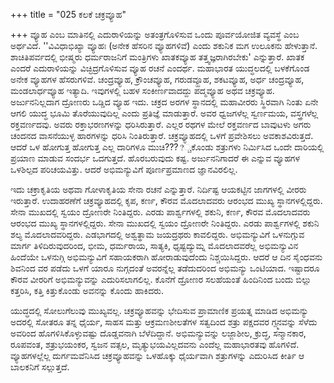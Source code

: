 +++
title = "025 ಕಲಕೆ ಚಕ್ರವ್ಯೂಹ"

+++
ವ್ಯೂಹ ಎಂಬ ಮಾತಿನಲ್ಲಿ ಎದುರಾಳಿಯನ್ನು ಅತಂತ್ರಗೊಳಿಸುವ ಒಂದು ಪೂರ್ವಯೋಜಿತ ವ್ಯವಸ್ಥೆ ಎಂಬ ಅರ್ಥವಿದೆ. ''ವಿವಿಧಾಭಿಖ್ಯಾ ವ್ಯೂಹಃ (ಅನೇಕ ಹೆಸರಿನ ವ್ಯೂಹಗಳಿವೆ) ಎಂದು ಶಕುನಿಕ ಮಗ ಉಲೂಕನು ಹೇಳುತ್ತಾನೆ. ಶಾಚಿತಿಪರ್ವದಲ್ಲಿ ಭೀಷ್ಮರು ಧರ್ಮರಾಜನಿಗೆ ಮಂತ್ರಿಗಳು ಖಾತಕವ್ಯೂಹ ತತ್ತ್ವಜ್ಞರಾಗಿರಬೇಕು' ಎನ್ನುತ್ತಾರೆ. ಖಾತಕ ಎಂದರೆ ಎದುರಾಳಿಯನ್ನು ವಿಚ್ಛಿದ್ರಗೊಳಿಸುವ ವ್ಯೂಹ ರಚನೆ ಎಂದರ್ಥ. ಮಹಾಭಾರತ ಯುದ್ಧಲದಲ್ಲಿ ಬಳಕೆಗೊಂಡ ಅನೇಕ ವ್ಯೂಹಗಳ ಹೆಸರುಗಳಿವೆ. ಚಂದ್ರವ್ಯೂಹ, ಕ್ರೌಂಚವ್ಯೂಹ, ಗರುಡವ್ಹೂಹ, ಶಕಟವ್ಯೂಹ, ಅರ್ಧ ಚಂದ್ರವ್ಯೂಹ, ಮಂಡಲಾರ್ಧವ್ಯೂಹ ಇತ್ಯಾದಿ. ಇವುಗಳಲ್ಲಿ ಬಹಳ ಸಂಕೀರ್ಣವಾದದ್ದು ಪದ್ಮವ್ಯೂಹ ಅಥವ ಚಕ್ರವ್ಯೂಹ. ಅರ್ಜುನನಿಲ್ಲದಾಗ ದ್ರೋಣರು ಒಡ್ಡಿದ ವ್ಯೂಹ ಇದು. ಚಕ್ರದ ಅರಗಳ ಸ್ಥಾನದಲ್ಲಿ ಮಹಾವೀರರು ಸ್ಥಿರವಾಗಿ ನಿಂತು ಏನೇ ಆಗಲಿ ಯುದ್ಧ ಭೂಮಿ ತೊರೆಯುವುದಿಲ್ಲ ಎಂದು ಪ್ರತಿಜ್ಞೆ ಮಾಡುತ್ತಾರೆ. ಅವರ ಧ್ವಜಗಳೆಲ್ಲ ಸ್ವರ್ಣಮಯ, ವಸ್ತ್ರಗಳೆಲ್ಲ ರಕ್ತವರ್ಣದವು. ಅವರು ರಕ್ತಾಭರಣಗಳನ್ನು ಧರಿಸಿರುತ್ತಾರೆ. ಎಲ್ಲರ ರಥಗಳ ಮೇಲೆ ರಕ್ತವರ್ಣದ ಬಾವುಟಳು ಅಗರು ಚಂದನದ ವಾಸನೆಯುಳ್ಳ ಹಾರಗಳನ್ನು ಧರಿಸಿ ನಿಂತಿರುತ್ತಾರೆ. ಚಕ್ರವ್ಯೂಹದಲ್ಲಿ ಒಳಗೆ ಪ್ರವೇಶಿಸಲು ಅವಕಾಶವಿರುತ್ತದೆ. ಆದರೆ ಒಳ ಹೋಗುತ್ತ ಹೋಗುತ್ತ ಎಲ್ಲ ದಾರಿಗಳೂ ಮುಚಿ????್ಚಕೊಂಡು ಶತ್ರುಗಳು ನಿರ್ಮಿಸಿದ ಒಂದೇ ದಾರಿಯಲ್ಲಿ ಪ್ರಯಾಣ ಮಾಡುವ ಸಂದರ್ಭ ಒದಗುತ್ತದೆ. ಹೊರಬರುವುದು ಕಷ್ಟ. ಅರ್ಜುನನಿಗಾದರೆ ಈ ಎನ್ನುವ ವ್ಯೂಹಗಳ ಒಳಶಿಲ್ಪದ ಪರಿಚಯವಿತ್ತು. ಆದರೆ ಅಭಿಮನ್ಯುವಿಗೆ ಪೂರ್ಣಪ್ರಮಾಣದ ಜ್ಞಾನವಿರಲಿಲ್ಲ.   

ಇದು ಚಕ್ರಾಕೃತಿಯ ಅಥವಾ ಗೋಳಾಕೃತಿಯ ಸೇನಾ ರಚನೆ ಎನ್ನುತ್ತಾರೆ. ನಿರ್ದಿಷ್ಟ ಆಯಕಟ್ಟಿನ ಜಾಗಗಳಲ್ಲಿ ವೀರರು ಇರುತ್ತಾರೆ. ಉದಾಹರಣೆಗೆ ಚಕ್ರವ್ಯೂಹದಲ್ಲಿ ಕೃಪ, ಕರ್ಣ, ಕೌರವ ಮೊದಲಾದವರು ಆರಂಭದ ಮುಖ್ಯ ಸ್ಥಾನಗಳಲ್ಲಿದ್ದರು. ಸೇನಾ ಮುಖದಲ್ಲಿ ಸ್ವಯಂ ದ್ರೋಣರೇ ನಿಂತಿದ್ದರು. ಎರಡು ಪಾರ್ಶ್ವಗಳಲ್ಲಿ ಶಕುನಿ, ಕರ್ಣ, ಕೌರವ ಮೊದಲಾದವರು ಆರಂಭದ ಮುಖ್ಯ ಸ್ಥಾನಗಳಲ್ಲಿದ್ದರು. ಸೇನಾ ಮುಖದಲ್ಲಿ ಸ್ವಯಂ ದ್ರೋಣರೇ ನಿಂತಿದ್ದರು. ಎರಡು ಪಾರ್ಶ್ವಗಳಲ್ಲಿ ಶಕುನಿ ಶಲ್ಯ ಮೊದಲಾದವರಿದ್ದರು. ಎಡಭಾಗದಲ್ಲಿ ಅಶ್ವತ್ಥಾಮ ಜಯದ್ರಥರು ಕಾವಲಿದ್ದರು. ಅಭಿಮನ್ಯುವಿಗೆ ಒಳನುಗ್ಗುವ ಮಾರ್ಗ ತಿಳಿದಿರುವುದರಿಂದ, ಭೀಮ, ಧರ್ಮರಾಯ, ಸಾತ್ಯಕಿ, ಧೃಷ್ಟದ್ಯುಮ್ನ ಮೊದಲಾದವರೆಲ್ಲ ಅಭಿಮನ್ಯುವಿನ ಹಿಂದೆಯೇ ಒಳನುಗ್ಗಿ ಅಭಿಮನ್ಯುವಿಗೆ ಸಹಾಯಕರಾಗಿ ಹೋರಾಡುವುದೆಂದು ನಿಶ್ಚಯಿಸಿದ್ದರು. ಆದರೆ ಆ ದಿನ ಸೈಂಧವನು ಶಿವನಿಂದ ವರ ಪಡೆದು ಒಳಗೆ ಯಾರೂ ನುಗ್ಗದಂತೆ ಅವರನ್ನೆಲ್ಲ ತಡೆದುದರಿಂದ ಅಭಿಮನ್ಯು ಒಂಟಿಯಾದ. ಇಷ್ಟಾದರೂ ಕೌರವ ವೀರರಿಗೆ ಅಭಿಮನ್ಯುವನ್ನು ಎದುರಿಸಲಾಗಲಿಲ್ಲ. ಕೊನೆಗೆ ದ್ರೋಣರ ಸಲಹೆಯಂತೆ ಹಿಂದಿನಿಂದ ಬಂದು ಬಿಲ್ಲು ಕತ್ತರಿಸಿ, ಕತ್ತಿ ಕಿತ್ತುಕೊಂಡು ಅವನನ್ನು ಕೊಂದು ಹಾಕಿದರು.  

ಯುದ್ಧದಲ್ಲಿ ಸೋಲುಗೆಲುವು ಮುಖ್ಯವಲ್ಲ. ಚಕ್ರವ್ಯೂಹವನ್ನು ಭೇದಿಸುವ ಪ್ರಾಮಾಣಿಕ ಪ್ರಯತ್ನ ಮಾಡಿದ ಅಭಿಮನ್ಯು ಅದರಲ್ಲಿ ಸೋತರೂ ತನ್ನ ಧೈರ್ಯ, ಸಾಹಸ ಮತ್ತು ಆಕ್ರಮಣಶೀಲತೆಗಳ ಸತ್ವದಿಂದ ಶತ್ರು ಪಕ್ಷದವರ ಗ್ಪ್ಮನವನ್ನು ಸೆಳೆದು ಅವರಿಂದ ಹೊಗಳಿಸಿಕೊಳ್ಳುವಷ್ಟು ದೊಡ್ಡವನಾಗಿ ಬೆಳೆದಿದ್ದಾನೆ. ಅಭಿಮನ್ಯುವನ್ನು ಲಜ್ಜಾಶೀಲ, ಕ್ರುದ್ಧ, ಸನ್ಮಾನಕಾರ, ರೂಪವಂತ, ಶತ್ರುಭಯಂಕರ, ಸ್ವಜನ ವತ್ಸಲ, ಮೃತ್ಯುಭಯವಿಲ್ಲದವನು ಎಂದೆಲ್ಲ ಮಹಾಭಾರತವು ಹೊಗಳಿದೆ. ವ್ಯೂಹಗಳಲ್ಲೆಲ್ಲ ದುರ್ಗಮವೆನಿಸಿದ ಚಕ್ರವ್ಯೂಹವನ್ನು ಒಳಹೊಕ್ಕು ಧೈರ್ಯವಾಗಿ ಶತ್ರುಗಳನ್ನು ಎದುರಿಸಿದ ಕೀರ್ತಿ ಆ ಬಾಲಕನಿಗೆ ಸಲ್ಲುತ್ತದೆ.